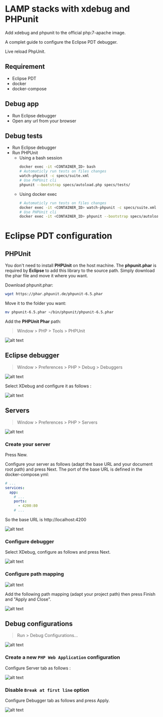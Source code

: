 # LAMP stacks with **xdebug** and **PHPunit**

Add xdebug and phpunit to the official php:7-apache image.

A complet guide to configure the Eclipse PDT debugger.  

Live reload PhpUnit.

## Requirement

- Eclipse PDT
- docker
- docker-compose

## Debug app

- Run Eclipse debugger
- Open any url from your browser

## Debug tests

- Run Eclipse debugger
- Run PHPUnit
    - Using a bash session
        ```bash
        docker exec -it <CONTAINER_ID> bash 
        # Automaticly run tests on files changes
        watch-phpunit -c specs/suite.xml
        # Use PHPUnit cli
        phpunit --bootstrap specs/autoload.php specs/tests/
        ```
    - Using docker exec
        ```bash
        # Automaticly run tests on files changes
        docker exec -it <CONTAINER_ID> watch-phpunit -c specs/suite.xml
        # Use PHPUnit cli
        docker exec -it <CONTAINER_ID> phpunit --bootstrap specs/autoload.php specs/tests/
        ```

# **Eclipse PDT** configuration

## PHPUnit

You don't need to install **PHPUnit** on the host machine. The **phpunit.phar** is required by **Eclipse** to add this library to the source path. Simply download the phar file and move it where you want.

Download phpunit.phar:

```bash
wget https://phar.phpunit.de/phpunit-6.5.phar
```

Move it to the folder you want:

```bash
mv phpunit-6.5.phar ~/bin/phpunit/phpunit-6.5.phar
```

Add the **PHPUnit Phar** path:

> Window > PHP > Tools > PHPUnit

![alt text](doc/img/phpunit.png)

## Eclipse debugger

> Window > Preferences > PHP > Debug > Debuggers 

![alt text](doc/img/conf.debuggers.png)

Select XDebug and configure it as follows :

![alt text](doc/img/conf.xdebug.png)

## Servers

> Window > Preferences > PHP > Servers

![alt text](doc/img/conf.servers.png)

### Create your server

Press New.

Configure your server as follows (adapt the base URL and your document root path) and press Next.
The port of the base URL is defined in the docker-compose.yml:

```yml
# ...
services:
  app:
    # ...
    ports:
      - 4200:80
    # ...
```

So the base URL is http://localhost:4200 

![alt text](doc/img/conf.new-server.png)

### Configure debugger

Select XDebug, configure as follows and press Next.

![alt text](doc/img/conf.server-debugger.png)

### Configure path mapping

![alt text](doc/img/server-path-mapping-tab.png)

Add the following path mapping (adapt your project path) then press Finish and "Apply and Close".

![alt text](doc/img/conf.server-pathmapping.png)

## Debug configurations

> Run > Debug Configurations...

![alt text](doc/img/debug.config.png)

### Create a new `PHP Web Application` configuration

Configure Server tab as follows :

![alt text](doc/img/debug.new-config.png)

### Disable `Break at first line` option

Configure Debugger tab as follows and press Apply.

![alt text](doc/img/debug.disable-break-first-line.png)
